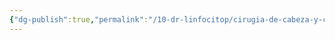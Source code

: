 ```yaml
---
{"dg-publish":true,"permalink":"/10-dr-linfocitop/cirugia-de-cabeza-y-cuello/","noteIcon":""}
---
```

